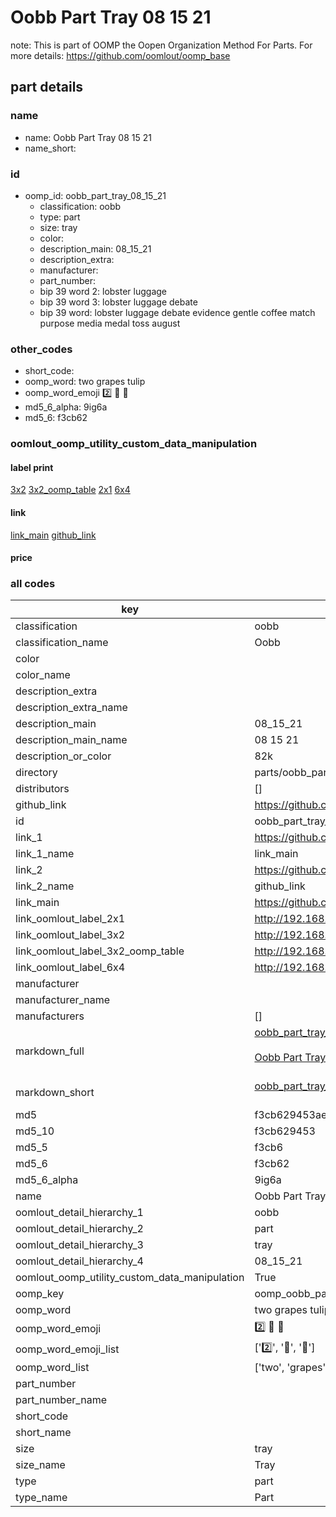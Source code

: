 # Oobb Part Tray 08 15 21  

note: This is part of OOMP the Oopen Organization Method For Parts. For more details: https://github.com/oomlout/oomp_base

##  part details





### name
* name: Oobb Part Tray 08 15 21
* name_short: 
### id
* oomp_id: oobb_part_tray_08_15_21
  * classification: oobb
  * type: part
  * size: tray
  * color: 
  * description_main: 08_15_21
  * description_extra: 
  * manufacturer: 
  * part_number: 
  * bip 39 word 2: lobster luggage
  * bip 39 word 3: lobster luggage debate
  * bip 39 word: lobster luggage debate evidence gentle coffee match purpose media medal toss august

### other_codes
* short_code: 
* oomp_word: two grapes tulip
* oomp_word_emoji :two: :grapes: :tulip:
* md5_6_alpha: 9ig6a
* md5_6: f3cb62






### oomlout_oomp_utility_custom_data_manipulation
#### label print
[3x2](http://192.168.1.245:1112/?label=oomp%209ig6a)
[3x2_oomp_table](http://192.168.1.107:1112/?label=oomp%209ig6a)
[2x1](http://192.168.1.242:1112/?label=oomp%209ig6a)
[6x4](http://192.168.1.55:1112/?label=oomp%209ig6a)    

#### link

[link_main](https://github.com/oomlout/oomlout_oomp_current_version_messy/tree/main/parts/oobb_part_tray_08_15_21) [github_link](https://github.com/oomlout/oomlout_oomp_part_src/tree/main/parts/oobb_part_tray_08_15_21)                             

#### price







### all codes 
| key | value |  
| --- | --- |  
| classification | oobb |  
| classification_name | Oobb |  
| color |  |  
| color_name |  |  
| description_extra |  |  
| description_extra_name |  |  
| description_main | 08_15_21 |  
| description_main_name | 08 15 21 |  
| description_or_color | 82k |  
| directory | parts/oobb_part_tray_08_15_21 |  
| distributors | [] |  
| github_link | https://github.com/oomlout/oomlout_oomp_part_src/tree/main/parts/oobb_part_tray_08_15_21 |  
| id | oobb_part_tray_08_15_21 |  
| link_1 | https://github.com/oomlout/oomlout_oomp_current_version_messy/tree/main/parts/oobb_part_tray_08_15_21 |  
| link_1_name | link_main |  
| link_2 | https://github.com/oomlout/oomlout_oomp_part_src/tree/main/parts/oobb_part_tray_08_15_21 |  
| link_2_name | github_link |  
| link_main | https://github.com/oomlout/oomlout_oomp_current_version_messy/tree/main/parts/oobb_part_tray_08_15_21 |  
| link_oomlout_label_2x1 | http://192.168.1.242:1112/?label=oomp%209ig6a |  
| link_oomlout_label_3x2 | http://192.168.1.245:1112/?label=oomp%209ig6a |  
| link_oomlout_label_3x2_oomp_table | http://192.168.1.107:1112/?label=oomp%209ig6a |  
| link_oomlout_label_6x4 | http://192.168.1.55:1112/?label=oomp%209ig6a |  
| manufacturer |  |  
| manufacturer_name |  |  
| manufacturers | [] |  
| markdown_full | [oobb_part_tray_08_15_21](https://github.com/oomlout/oomlout_oomp_current_version_messy/tree/main/parts/oobb_part_tray_08_15_21)<br>[](https://github.com/oomlout/oomlout_oomp_current_version_messy/tree/main/parts/oobb_part_tray_08_15_21)<br>[Oobb Part Tray 08 15 21](https://github.com/oomlout/oomlout_oomp_current_version_messy/tree/main/parts/oobb_part_tray_08_15_21)<br><br> |  
| markdown_short | [oobb_part_tray_08_15_21](https://github.com/oomlout/oomlout_oomp_current_version_messy/tree/main/parts/oobb_part_tray_08_15_21)<br><br> |  
| md5 | f3cb629453ae7118b4b094dc70a13419 |  
| md5_10 | f3cb629453 |  
| md5_5 | f3cb6 |  
| md5_6 | f3cb62 |  
| md5_6_alpha | 9ig6a |  
| name | Oobb Part Tray 08 15 21 |  
| oomlout_detail_hierarchy_1 | oobb |  
| oomlout_detail_hierarchy_2 | part |  
| oomlout_detail_hierarchy_3 | tray |  
| oomlout_detail_hierarchy_4 | 08_15_21 |  
| oomlout_oomp_utility_custom_data_manipulation | True |  
| oomp_key | oomp_oobb_part_tray_08_15_21 |  
| oomp_word | two grapes tulip |  
| oomp_word_emoji | :two: :grapes: :tulip: |  
| oomp_word_emoji_list | [':two:', ':grapes:', ':tulip:'] |  
| oomp_word_list | ['two', 'grapes', 'tulip'] |  
| part_number |  |  
| part_number_name |  |  
| short_code |  |  
| short_name |  |  
| size | tray |  
| size_name | Tray |  
| type | part |  
| type_name | Part |  
